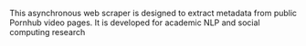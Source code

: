 This asynchronous web scraper is designed to extract metadata from public Pornhub video pages.
It is developed for academic NLP and social computing research


